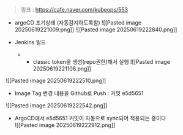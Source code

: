 > 링크 : https://cafe.naver.com/kubeops/553


- argoCD 초기상태 (자동감지하도록함)
![[Pasted image 20250619221009.png]]
![[Pasted image 20250619222840.png]]



- Jenkins 빌드  
	- - classic token을 생성(repo권한)해서 실행
![[Pasted image 20250619221108.png]]


![[Pasted image 20250619222510.png]]

- Image Tag 변경 내용을 Github로 Push : 커밋 e5d5651

![[Pasted image 20250619222542.png]]


- ArgoCD에서 e5d5651 커밋이 자동으로 sync되어 적용되는 중이다  
![[Pasted image 20250619222912.png]]